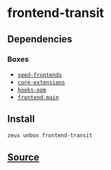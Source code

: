 
frontend-transit
====================






## Dependencies
### Boxes
* [`seed-frontends`](seed-frontends.md)
* [`core-extensions`](core-extensions.md)
* [`hooks-npm`](hooks-npm.md)
* [`frontend-main`](frontend-main.md)




## Install
```bash
zeus unbox frontend-transit
```












## [Source](https://github.com/liquidapps-io/zeus-sdk/tree/master/boxes/groups/frontends/frontend-transit)